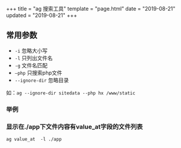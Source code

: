 +++
title = "ag 搜索工具"
template = "page.html"
date = "2019-08-21"
updated = "2019-08-21"
+++


## 常用参数 

- `-i` 忽略大小写
- `-l` 只列出文件名
- `-g` 文件名匹配
- `—php` 只搜索php文件
- `--ignore-dir` 忽略目录

如：`ag --ignore-dir sitedata --php hx /www/static`



### 举例

### 显示在./app下文件内容有value_at字段的文件列表

```
ag value_at  -l ./app
```

